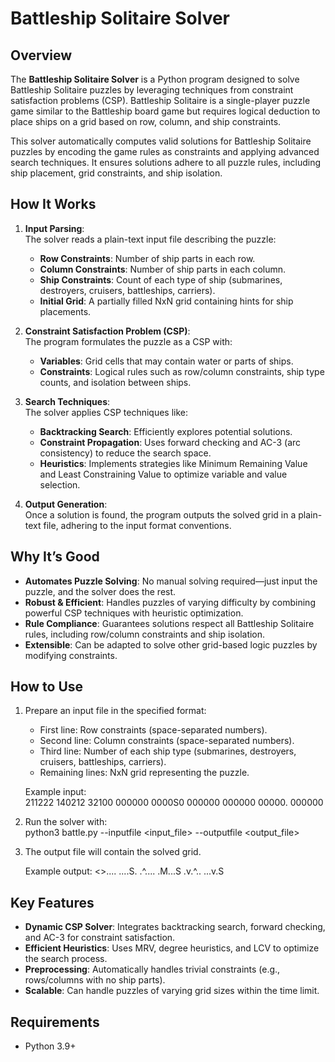 # Battleship Solitaire Solver

## Overview  
The **Battleship Solitaire Solver** is a Python program designed to solve Battleship Solitaire puzzles by leveraging techniques from constraint satisfaction problems (CSP). Battleship Solitaire is a single-player puzzle game similar to the Battleship board game but requires logical deduction to place ships on a grid based on row, column, and ship constraints.

This solver automatically computes valid solutions for Battleship Solitaire puzzles by encoding the game rules as constraints and applying advanced search techniques. It ensures solutions adhere to all puzzle rules, including ship placement, grid constraints, and ship isolation.

## How It Works  
1. **Input Parsing**:  
   The solver reads a plain-text input file describing the puzzle:
   - **Row Constraints**: Number of ship parts in each row.
   - **Column Constraints**: Number of ship parts in each column.
   - **Ship Constraints**: Count of each type of ship (submarines, destroyers, cruisers, battleships, carriers).
   - **Initial Grid**: A partially filled NxN grid containing hints for ship placements.

2. **Constraint Satisfaction Problem (CSP)**:  
   The program formulates the puzzle as a CSP with:
   - **Variables**: Grid cells that may contain water or parts of ships.
   - **Constraints**: Logical rules such as row/column constraints, ship type counts, and isolation between ships.

3. **Search Techniques**:  
   The solver applies CSP techniques like:
   - **Backtracking Search**: Efficiently explores potential solutions.
   - **Constraint Propagation**: Uses forward checking and AC-3 (arc consistency) to reduce the search space.
   - **Heuristics**: Implements strategies like Minimum Remaining Value and Least Constraining Value to optimize variable and value selection.

4. **Output Generation**:  
   Once a solution is found, the program outputs the solved grid in a plain-text file, adhering to the input format conventions.

## Why It’s Good  
- **Automates Puzzle Solving**: No manual solving required—just input the puzzle, and the solver does the rest.  
- **Robust & Efficient**: Handles puzzles of varying difficulty by combining powerful CSP techniques with heuristic optimization.  
- **Rule Compliance**: Guarantees solutions respect all Battleship Solitaire rules, including row/column constraints and ship isolation.  
- **Extensible**: Can be adapted to solve other grid-based logic puzzles by modifying constraints.  

## How to Use  
1. Prepare an input file in the specified format:
   - First line: Row constraints (space-separated numbers).  
   - Second line: Column constraints (space-separated numbers).  
   - Third line: Number of each ship type (submarines, destroyers, cruisers, battleships, carriers).  
   - Remaining lines: NxN grid representing the puzzle.  

   Example input:  
    211222
    140212
    32100
    000000
    0000S0
    000000
    000000
    00000.
    000000   

2. Run the solver with:  
    python3 battle.py --inputfile <input_file> --outputfile <output_file>

3. The output file will contain the solved grid.

    Example output:
       <>....
       ....S.
       .^....
       .M...S
       .v.^..
       ...v.S

## Key Features  
- **Dynamic CSP Solver**: Integrates backtracking search, forward checking, and AC-3 for constraint satisfaction.  
- **Efficient Heuristics**: Uses MRV, degree heuristics, and LCV to optimize the search process.  
- **Preprocessing**: Automatically handles trivial constraints (e.g., rows/columns with no ship parts).  
- **Scalable**: Can handle puzzles of varying grid sizes within the time limit.  

## Requirements  
- Python 3.9+   
